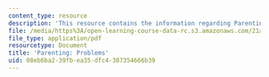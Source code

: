```yaml
---
content_type: resource
description: 'This resource contains the information regarding Parenting: Problems.'
file: /media/https%3A/open-learning-course-data-rc.s3.amazonaws.com/21a-230j-the-contemporary-american-family-spring-2004/08eb6ba239fbea35dfc4387354666b39_MIT21A_230JS04_parentprob.pdf
file_type: application/pdf
resourcetype: Document
title: 'Parenting: Problems'
uid: 08eb6ba2-39fb-ea35-dfc4-387354666b39
---
```

